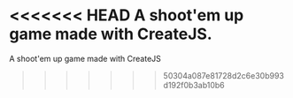 <<<<<<< HEAD
A shoot'em up game made with CreateJS.
=======
A shoot'em up game made with CreateJS
>>>>>>> 50304a087e81728d2c6e30b993d192f0b3ab10b6
